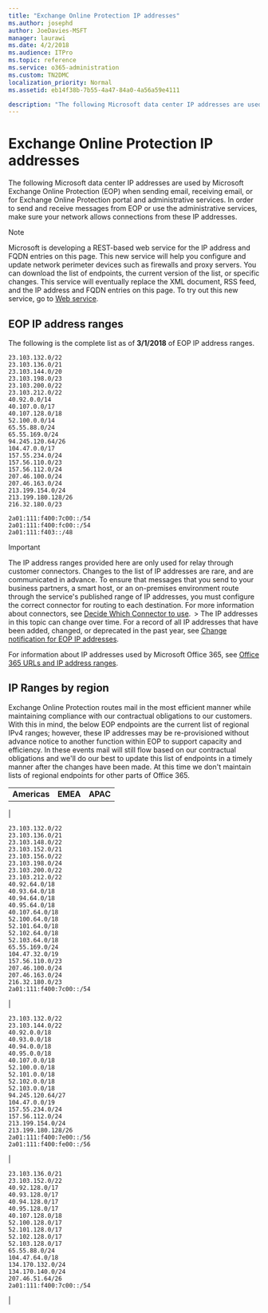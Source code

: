 ```yaml
---
title: "Exchange Online Protection IP addresses"
ms.author: josephd
author: JoeDavies-MSFT
manager: laurawi
ms.date: 4/2/2018
ms.audience: ITPro
ms.topic: reference
ms.service: o365-administration
ms.custom: TN2DMC
localization_priority: Normal
ms.assetid: eb14f38b-7b55-4a47-84a0-4a56a59e4111

description: "The following Microsoft data center IP addresses are used by Microsoft Exchange Online Protection (EOP) when sending email, receiving email, or for Exchange Online Protection portal and administrative services. In order to send and receive messages from EOP or use the administrative services, make sure your network allows connections from these IP addresses."
---
```


# Exchange Online Protection IP addresses

The following Microsoft data center IP addresses are used by Microsoft Exchange Online Protection (EOP) when sending email, receiving email, or for Exchange Online Protection portal and administrative services. In order to send and receive messages from EOP or use the administrative services, make sure your network allows connections from these IP addresses.
  
> [!NOTE]
> Microsoft is developing a REST-based web service for the IP address and FQDN entries on this page. This new service will help you configure and update network perimeter devices such as firewalls and proxy servers. You can download the list of endpoints, the current version of the list, or specific changes. This service will eventually replace the XML document, RSS feed, and the IP address and FQDN entries on this page. To try out this new service, go to [Web service](https://support.office.com/article/managing-office-365-endpoints-99cab9d4-ef59-4207-9f2b-3728eb46bf9a#ID0EADAAA=4._Web_service&amp;ID0EACAAA=4._Web_service). 
  
## EOP IP address ranges

The following is the complete list as of **3/1/2018** of EOP IP address ranges. 
  
```
23.103.132.0/22
23.103.136.0/21
23.103.144.0/20
23.103.198.0/23
23.103.200.0/22
23.103.212.0/22
40.92.0.0/14
40.107.0.0/17
40.107.128.0/18
52.100.0.0/14
65.55.88.0/24
65.55.169.0/24
94.245.120.64/26
104.47.0.0/17
157.55.234.0/24
157.56.110.0/23
157.56.112.0/24
207.46.100.0/24
207.46.163.0/24
213.199.154.0/24
213.199.180.128/26
216.32.180.0/23

```

```
2a01:111:f400:7c00::/54
2a01:111:f400:fc00::/54
2a01:111:f403::/48

```

> [!IMPORTANT]
> The IP address ranges provided here are only used for relay through customer connectors. Changes to the list of IP addresses are rare, and are communicated in advance. To ensure that messages that you send to your business partners, a smart host, or an on-premises environment route through the service's published range of IP addresses, you must configure the correct connector for routing to each destination. For more information about connectors, see [Decide Which Connector to use](http://technet.microsoft.com/library/2e93fd60-a5ef-4e64-8e62-2b862b2d1033.aspx).  > The IP addresses in this topic can change over time. For a record of all IP addresses that have been added, changed, or deprecated in the past year, see [Change notification for EOP IP addresses](change-notification-for-eop-ip-addresses.md). 
  
For information about IP addresses used by Microsoft Office 365, see [Office 365 URLs and IP address ranges](https://go.microsoft.com/fwlink/p/?LinkId=324165).
  
## IP Ranges by region

Exchange Online Protection routes mail in the most efficient manner while maintaining compliance with our contractual obligations to our customers. With this in mind, the below EOP endpoints are the current list of regional IPv4 ranges; however, these IP addresses may be re-provisioned without advance notice to another function within EOP to support capacity and efficiency. In these events mail will still flow based on our contractual obligations and we'll do our best to update this list of endpoints in a timely manner after the changes have been made. At this time we don't maintain lists of regional endpoints for other parts of Office 365.
  
||||
|:-----|:-----|:-----|
|**Americas** <br/> |**EMEA** <br/> |**APAC** <br/> |
|
```
23.103.132.0/22
23.103.136.0/21
23.103.148.0/22
23.103.152.0/21
23.103.156.0/22
23.103.198.0/24
23.103.200.0/22
23.103.212.0/22
40.92.64.0/18
40.93.64.0/18
40.94.64.0/18
40.95.64.0/18
40.107.64.0/18
52.100.64.0/18
52.101.64.0/18
52.102.64.0/18
52.103.64.0/18
65.55.169.0/24
104.47.32.0/19
157.56.110.0/23
207.46.100.0/24
207.46.163.0/24
216.32.180.0/23
2a01:111:f400:7c00::/54

```

|
```
23.103.132.0/22
23.103.144.0/22
40.92.0.0/18
40.93.0.0/18
40.94.0.0/18
40.95.0.0/18
40.107.0.0/18
52.100.0.0/18
52.101.0.0/18
52.102.0.0/18
52.103.0.0/18
94.245.120.64/27
104.47.0.0/19
157.55.234.0/24
157.56.112.0/24
213.199.154.0/24
213.199.180.128/26
2a01:111:f400:7e00::/56
2a01:111:f400:fe00::/56

```

|
```
23.103.136.0/21
23.103.152.0/22
40.92.128.0/17
40.93.128.0/17
40.94.128.0/17
40.95.128.0/17
40.107.128.0/18
52.100.128.0/17
52.101.128.0/17
52.102.128.0/17
52.103.128.0/17
65.55.88.0/24
104.47.64.0/18
134.170.132.0/24
134.170.140.0/24
207.46.51.64/26
2a01:111:f400:7c00::/54	

```

|
 